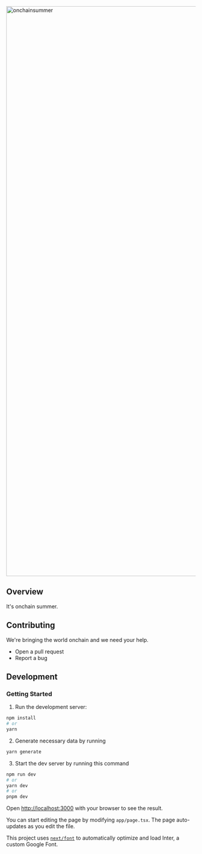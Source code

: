 <img width="1514" alt="onchainsummer" src="https://github.com/base-org/onchainsummer.xyz/assets/1097953/73e20901-40fd-4e14-823b-f6dd6285886b">

## Overview

It's onchain summer. 

## Contributing

We're bringing the world onchain and we need your help.

* Open a pull request
* Report a bug

## Development

### Getting Started

1. Run the development server:

```bash
npm install
# or
yarn
```

2. Generate necessary data by running

```bash
yarn generate
```

3. Start the dev server by running this command

```bash
npm run dev
# or
yarn dev
# or
pnpm dev
```

Open [http://localhost:3000](http://localhost:3000) with your browser to see the result.

You can start editing the page by modifying `app/page.tsx`. The page auto-updates as you edit the file.

This project uses [`next/font`](https://nextjs.org/docs/basic-features/font-optimization) to automatically optimize and load Inter, a custom Google Font.
